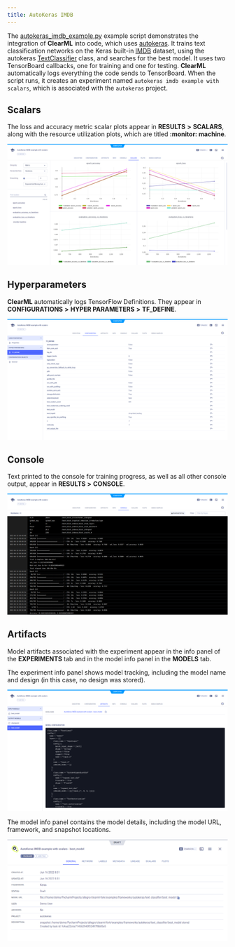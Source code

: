 ```yaml
---
title: AutoKeras IMDB
---
```

The [autokeras_imdb_example.py](https://github.com/allegroai/clearml/blob/master/examples/frameworks/autokeras/autokeras_imdb_example.py) example 
script demonstrates the integration of **ClearML** into code, which uses [autokeras](https://github.com/keras-team/autokeras). 
It trains text classification networks on the Keras built-in [IMDB](https://keras.io/api/datasets/imdb/) dataset, using the autokeras [TextClassifier](https://autokeras.com/text_classifier/) class, and searches for the best model. It uses two TensorBoard callbacks, one for training and one for testing. **ClearML** automatically logs everything the code sends to TensorBoard. When the script runs, it creates an experiment named `autokeras imdb example with scalars`, which is associated with the `autokeras` project.

## Scalars

The loss and accuracy metric scalar plots appear in **RESULTS** **>** **SCALARS**, along with the resource utilization plots, 
which are titled **:monitor: machine**.

![image](../../../img/examples_keras_14.png)

## Hyperparameters

**ClearML** automatically logs TensorFlow Definitions. They appear in **CONFIGURATIONS** **>** **HYPER PARAMETERS** **>** **TF_DEFINE**.

![image](../../../img/examples_keras_16.png)

## Console

Text printed to the console for training progress, as well as all other console output, appear in **RESULTS** **>** **CONSOLE**.

![image](../../../img/examples_keras_15.png)

## Artifacts

Model artifacts associated with the experiment appear in the info panel of the **EXPERIMENTS** tab and in the model info panel in the **MODELS** tab.  

The experiment info panel shows model tracking, including the model name and design (in this case, no design was stored).

![image](../../../img/examples_keras_18.png)

The model info panel contains the model details, including the model URL, framework, and snapshot locations.

![image](../../../img/examples_keras_17.png)
